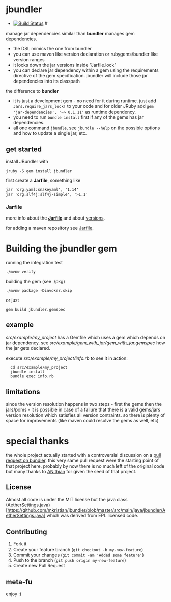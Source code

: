 # jbundler 

* [![Build Status](https://secure.travis-ci.org/mkristian/jbundler.png)](http://travis-ci.org/mkristian/jbundler) #

manage jar dependencies similar than **bundler** manages gem dependencies.

* the DSL mimics the one from bundler
* you can use maven like version declaration or rubygems/bundler like version ranges
* it locks down the jar versions inside "Jarfile.lock"
* you can declare jar dependency within a gem using the requirements directive of the gem specification. jbundler will include those jar dependencies into its classpath

the difference to **bundler**

* it is just a development gem - no need for it during runtime. just add ```Jars.require_jars_lock!``` to your code and for older JRuby add ```gem 'jar-dependencies', '~> 0.1.11'``` as runtime dependency.
* you need to run ```bundle install``` first if any of the gems has jar dependencies.
* all one command ```jbundle```, see ```jbundle --help``` on the possible options and how to update a single jar, etc.

## get started

install JBundler with

    jruby -S gem install jbundler
	
first create a **Jarfile**, something like
    
	jar 'org.yaml:snakeyaml', '1.14'
	jar 'org.slf4j:slf4j-simple', '>1.1'

### Jarfile

more info about the **[Jarfile](https://github.com/torquebox/maven-tools/wiki/Jarfile)** and about [versions](https://github.com/torquebox/maven-tools/wiki/Versions).

for adding a maven repository see [Jarfile](https://github.com/torquebox/maven-tools/wiki/Jarfile).

# Building the jbundler gem

running the integration test

    ./mvnw verify

building the gem (see ./pkg)

    ./mvnw package -Dinvoker.skip

or just

    gem build jbundler.gemspec

## example ##

*src/example/my_project* has a Gemfile which uses a gem which depends on jar dependency. see *src/example/gem_with_jar/gem_with_jar.gemspec* how the jar gets declared.

execute *src/example/my_project/info.rb* to see it in action:

      cd src/example/my_project
      jbundle install
      bundle exec info.rb

## limitations ##

since the version resolution happens in two steps - first the gems then the jars/poms - it is possible in case of a failure that there is a valid gems/jars version resolution which satisfies all version contraints. so there is plenty of space for improvements (like maven could resolve the gems as well, etc)

# special thanks #

the whole project actually started with a controversial discussion on a [pull request on bundler](https://github.com/carlhuda/bundler/pull/1683). this very same pull request were the starting point of that project here. probably by now there is no much left of the original code but many thanks to [ANithian](https://github.com/ANithian) for given the seed of that project.

License
-------

Almost all code is under the MIT license but the java class (AetherSettings.java)[https://github.com/mkristian/jbundler/blob/master/src/main/java/jbundler/AetherSettings.java] which was derived from EPL licensed code.

Contributing
------------

1. Fork it
2. Create your feature branch (`git checkout -b my-new-feature`)
3. Commit your changes (`git commit -am 'Added some feature'`)
4. Push to the branch (`git push origin my-new-feature`)
5. Create new Pull Request

meta-fu
-------

enjoy :) 
